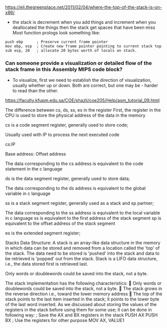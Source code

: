 https://eli.thegreenplace.net/2011/02/04/where-the-top-of-the-stack-is-on-x86/
-  the stack is decrement when you add things and increment when you deallocated the things then the stack get spaces that have been miss
Most function prologs look something like:

``` 
push ebp      ; Preserve current frame pointer
mov ebp, esp  ; Create new frame pointer pointing to current stack top
sub esp, 20   ; allocate 20 bytes worth of locals on stack. 
``` 

### Can someone provide a visualization or detailed flow of the stack frame in this Assembly MIPS code block?
- To visualize, first we need to establish the direction of visualization, usually whether up or down.  Both are correct, but one may be - harder to read than the other.


https://faculty.kfupm.edu.sa/COE/shazli/coe205/Help/asm_tutorial_09.html


The difference between cs, ds, ss, es in the register
First, the register in the CPU is used to store the physical address of the data in the memory

cs is a code segment register, generally used to store code;

 Usually used with IP to process the next executed code

cs:IP

Base address: Offset address

The data corresponding to the cs address is equivalent to the code statement in the c language

ds is the data segment register, generally used to store data;

The data corresponding to the ds address is equivalent to the global variable in c language

ss is a stack segment register, generally used as a stack and sp partner;

The data corresponding to the ss address is equivalent to the local variable in c language
ss is equivalent to the first address of the stack segment sp is equivalent to the offset address of the stack segment

es is the extended segment register; 



Stacks Data Structure:
A stack is an array-like data structure in the memory in which data can be stored and removed from a location
called the 'top' of the stack. The data need to be stored is 'pushed' into the stack and data to be retrieved is
'popped' out from the stack. Stack is a LIFO data structure, i.e., the data stored first is retrieved last.


Only words or doublewords could be saved into the stack, not a byte.

The stack implementation has the following characteristics:
 Only words or doublewords could be saved into the stack, not a byte.
 The stack grows in the reverse direction i.e., toward the lower memory address
 The top of the stack points to the last item inserted in the stack; it points to the lower byte of the last word
inserted.
As we discussed about storing the values of the registers in the stack before using them for some use; it can be
done in following way:
; Save the AX and BX registers in the stack
PUSH AX
PUSH BX
; Use the registers for other purpose
MOV AX, VALUE1